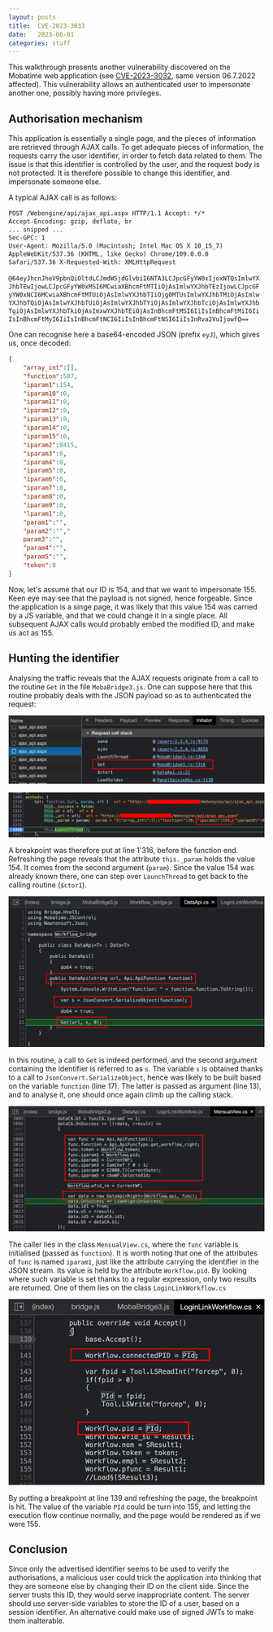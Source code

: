 ```yaml
---
layout: posts
title:  CVE-2023-3033
date:   2023-06-01
categories: stuff
---
```


This walkthrough presents another vulnerability discovered on the Mobatime web application (see [CVE-2023-3032](http://127.0.0.1:4000/stuff/2023/06/01/cve-2023-3032.html), same version 06.7.2022 affected). This vulnerability allows an authenticated user to impersonate another one, possibly having more privileges.

## Authorisation mechanism

This application is essentially a single page, and the pieces of information are retrieved through AJAX calls. To get adequate pieces of information, the requests carry the user identifier, in order to fetch data related to them. The issue is that this identifier is controlled by the user, and the request body is not protected. It is therefore possible to change this identifier, and impersonate someone else.

A typical AJAX call is as follows:

```
POST /Webengine/api/ajax_api.aspx HTTP/1.1 Accept: */*
Accept-Encoding: gzip, deflate, br
... snipped ...
Sec-GPC: 1
User-Agent: Mozilla/5.0 (Macintosh; Intel Mac OS X 10_15_7)
AppleWebKit/537.36 (KHTML, like Gecko) Chrome/109.0.0.0
Safari/537.36 X-Requested-With: XMLHttpRequest

@64eyJhcnJheV9pbnQiOltdLCJmdW5jdGlvbiI6NTA3LCJpcGFyYW0xIjoxNTQsImlwYX
JhbTEwIjowLCJpcGFyYW0xMSI6MCwiaXBhcmFtMTIiOjAsImlwYXJhbTEzIjowLCJpcGF
yYW0xNCI6MCwiaXBhcmFtMTUiOjAsImlwYXJhbTIiOjg0MTUsImlwYXJhbTMiOjAsImlw
YXJhbTQiOjAsImlwYXJhbTUiOjAsImlwYXJhbTYiOjAsImlwYXJhbTciOjAsImlwYXJhb
TgiOjAsImlwYXJhbTkiOjAsImxwYXJhbTEiOjAsInBhcmFtMSI6IiIsInBhcmFtMiI6Ii
IsInBhcmFtMyI6IiIsInBhcmFtNCI6IiIsInBhcmFtNSI6IiIsInRva2VuIjowfQ==
```

One can recognise here a base64-encoded JSON (prefix `eyJ`), which gives us, once decoded:

```json
{
    "array_int":[],
    "function":507,
    "iparam1":154,
    "iparam10":0,
    "iparam11":0,
    "iparam12":0,
    "iparam13":0,
    "iparam14":0,
    "iparam15":0,
    "iparam2":8415,
    "iparam3":0,
    "iparam4":0,
    "iparam5":0,
    "iparam6":0,
    "iparam7":0,
    "iparam8":0,
    "iparam9":0,
    "lparam1":0,
    "param1":"",
    "param2":"","
    param3":"",
    "param4":"",
    "param5":"",
    "token":0
}
```

Now, let's assume that our ID is 154, and that we want to impersonate 155. Keen eye may see that the payload is not signed, hence forgeable. Since the application is a singe page, it was likely that this value 154 was carried by a JS variable, and that we could change it in a single place. All subsequent AJAX calls would probably embed the modified ID, and make us act as 155.

## Hunting the identifier

Analysing the traffic reveals that the AJAX requests originate from a call to the routine `Get` in the file `MobaBridge3.js`. One can suppose here that this routine probably deals with the JSON payload so as to authenticated the request:

![trace.png](/assets/res/stuff/trace.png)

![debug.png](/assets/res/stuff/debug.png)

A breakpoint was therefore put at line 1'316, before the function end. Refreshing the page reveals that the attribute `this._param` holds the value 154. It comes from the second argument (`param`). Since the value 154 was already known there, one can step over `LaunchThread` to get back to the calling routine (`$ctor1`).

![dataapi.png](/assets/res/stuff/dataapi.png)

In this routine, a call to `Get` is indeed performed, and the second argument containing the identifier is referred to as `s`. The variable `s` is obtained thanks to a call to `JsonConvert.SerializeObject`, hence was likely to be built based on the variable `function` (line 17). The latter is passed as argument (line 13), and to analyse it, one should once again climb up the calling stack.

![dataapi1.png](/assets/res/stuff/dataapi1.png)

The caller lies in the class `MensualView.cs`, where the `func` variable is initialised (passed as `function`). It is worth noting that one of the attributes of `func` is named `iparam1`, just like the attribute carrying the identifier in the JSON stream. Its value is held by the attribute `Workflow.pid`. By looking where such variable is set thanks to a regular expression, only two results are returned. One of them lies on the class `LoginLinkWorkflow.cs`

![loginlinkworkflow.cs.png](/assets/res/stuff/loginlinkworkflow.cs.png)

By putting a breakpoint at line 139 and refreshing the page, the breakpoint is hit. The value of the variable `PId` could be turn into 155, and letting the execution flow continue normally, and the page would be rendered as if we were 155.

## Conclusion

Since only the advertised identifier seems to be used to verify the authorisations, a malicious user could trick the application into thinking that they are someone else by changing their ID on the client side. Since the server trusts this ID, they would serve inappropriate content. The server should use server-side variables to store the ID of a user, based on a session identifier. An alternative could make use of signed JWTs to make them inalterable.
